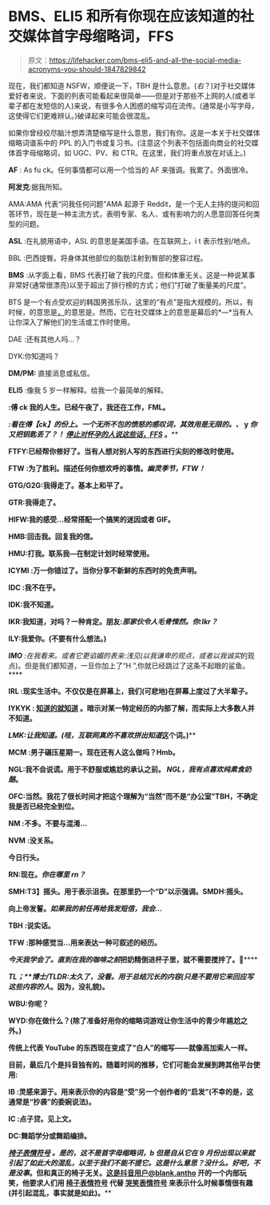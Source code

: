 # BMS、ELI5 和所有你现在应该知道的社交媒体首字母缩略词，FFS

> 原文：<https://lifehacker.com/bms-eli5-and-all-the-social-media-acronyms-you-should-1847829842>

现在，我们都知道 NSFW，顺便说一下，TBH 是什么意思。(*右*？)对于社交媒体爱好者来说，下面的列表可能看起来很简单——但是对于那些不上网的人(或者半辈子都在发短信的人)来说，有很多令人困惑的缩写词在流传。(通常是小写字母，这使得它们更难辨认。)破译起来可能会很混乱。



如果你曾经绞尽脑汁想弄清楚缩写是什么意思，我们有你。这是一本关于社交媒体缩略词谱系中的 PPL 的入门书或复习书。(注意这个列表不包括面向商业的社交媒体首字母缩略词，如 UGC、PV、和 CTR。在这里，我们将重点放在对话上。)

**AF** : As fu ck。任何事情都可以用一个恰当的 AF 来强调。我累了。外面很冷。

**阿发克**:据我所知。

AMA:AMA 代表“问我任何问题”AMA 起源于 Reddit，是一个无人主持的提问和回答环节，现在是一种主流方式，表明专家、名人、或有影响力的人愿意回答任何类型的问题。

**ASL** :在礼貌用语中，ASL 的意思是美国手语。在互联网上，i t 表示性别/地点。

BBL :巴西提臀。将身体其他部位的脂肪注射到臀部的整容过程。

**BMS** :从字面上看，BMS 代表打破了我的尺度。但和体重无关。这是一种说某事非常好(通常很漂亮)以至于超出了排行榜的方式；他们“打破了衡量美的尺度”。

BTS 是一个有点受欢迎的韩国男孩乐队，这里的“有点”是指大规模的。所以，有时候，的意思是[，](https://www.billboard.com/articles/columns/k-town/7857156/bts-beyond-the-scene-name-change#:~:text=Update%20July%207%2C%202017%3A%20In,English%20meaning%20of%20BTS'%20acronym.)的意思是。然而，它在社交媒体上的意思是幕后的*—*当有人让你深入了解他们的生活或工作时使用。

DAE :还有其他人吗...？

DYK:你知道吗？

**DM/PM:** 直接消息或私信。

**ELI5** :像我 5 岁一样解释。给我一个最简单的解释。

**:傅 ck 我的人生。已经午夜了，我还在工作，FML。**

****:看在傅【ck】的份上。一个无所不包的愤怒的感叹词，其效用是无限的。*、* y *你又把钥匙丢了？！* [*停止对怀孕的人说这些话，FFS*](https://lifehacker.com/stop-saying-these-15-things-to-pregnant-people-ffs-1847502467) 。****

****FTFY:已经帮你修好了。当有人想对别人写的东西进行尖刻的修改时使用。****

******FTW** :为了胜利。描述任何你想欢呼的事情。*幽灵季节，FTW！*****

****GTG/G2G:我得走了。基本上和平了。****

****GTR:我得走了。****

****HIFW:我的感受...经常搭配一个搞笑的迷因或者 GIF。****

****HMB:回击我。回复我的信。****

****HMU:打我。联系我—在制定计划时经常使用。****

******ICYMI** :万一你错过了。当你分享不新鲜的东西时的免责声明。****

******IDC** :我不在乎。****

****IDK:我不知道。****

****IKR:我知道，对吗？一种肯定。朋友:*那家伙令人毛骨悚然。你:Ikr？*****

****ILY:我爱你。(不要有什么想法。)****

******IMO** :在我看来。或者它更谄媚的表亲:浅见(以我*谦卑*的观点，或者以我*诚实*的观点)。但是我们都知道，一旦你加上了“H ”,你就已经跳过了这条不起眼的鲨鱼。****

******IRL** :现实生活中。不仅仅是在屏幕上，我们(可悲地)在屏幕上度过了大半辈子。****

******IYKYK** : [知道的就知道](https://www.youtube.com/watch?v=L7-0ugujS2U) 。暗示对某一特定经历的内部了解，而实际上大多数人并不知道。****

****LMK:让我知道。(哇，互联网真的不喜欢拼出*知道*这个词。)****

******MCM** :男子碾压星期一。现在还有人这么做吗？Hmb。****

****NGL:我不会说谎。用于不舒服或尴尬的承认之前。 *NGL，我有点喜欢纯素食奶酪*。****

****OFC:当然。我花了很长时间才把这个理解为“当然”而不是“办公室”TBH，不确定我是否已经完全到位。****

******NM** :不多。不要与混淆...****

******NVM** :没关系。****

****今日行头。****

****RN:现在。*你在哪里* *rn？*****

******SMH**:**T3】摇头。用于表示沮丧。在那里扔一个“D”以示强调。SMDH:摇头。******

****向上帝发誓。*如果我的前任再给我发短信，我会...*****

******TBH** :说实话。****

******TFW** :那种感觉当...用来表达一种可叙述的经历。****

****今天我学会了。直到在我的咖啡*之前*把奶精倒进杯子里，就不需要搅拌了。🤯******

******TL；**博士/TLDR:太久了，没看。用于总结冗长的内容(只是不要用它来回应*写这些内容的人*。因为，没礼貌)。****

****WBU:你呢？****

****WYD:你在做什么？(除了准备好用你的缩略词游戏让你生活中的青少年尴尬之外。)****

****传统上代表 YouTube 的东西现在变成了“白人”的缩写——就像高加索人一样。****

****目前，最后几个是抖音独有的。随着时间的推移，它们可能会发展到跨其他平台使用:****

******IB** :灵感来源于。用来表示你的内容是“受”另一个创作者的“启发”(不幸的是，这通常是“抄袭”的委婉说法)。****

******IC** :点子贷。见上文。****

****DC:舞蹈学分或舞蹈编排。****

****[**椅子表情符号**](https://emojipedia.org/chair/) 。是的，这不是首字母缩略词，b 但是自从它在 9 月份出现以来就引起了如此大的混乱，以至于我们不能不提它。这是什么意思？没什么。好吧，不是*没事*。但和真正的椅子无关。这是抖音用户@blank.antho 开的一个内部玩笑，他要求人们用 [椅子表情符号](https://emojipedia.org/chair/) 代替 [哭笑表情符号](https://emojipedia.org/face-with-tears-of-joy/) 来表示什么时候事情很有趣(并引起混乱，事实就是如此)。****